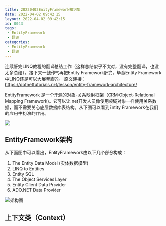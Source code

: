 ```yaml
---
title: 20220402EnityFramework知识集
date: 2022-04-02 09:42:15
layout: 2022-04-02 09:42:15
id: 0043
tags:
 - EntityFramework
 - 翻译
categories:
 - EntityFramework
 - 翻译
---
```

 
 连续肝完LINQ教程的翻译总结工作（这样总结似乎不太对，没有完整翻译，也没太多总结）。接下来一鼓作气再把Entity Framework肝完，毕竟Entity Framework中LINQ还是可以大展拳脚的。
 原文连接：https://dotnettutorials.net/lesson/entity-framework-architecture/


<!--more-->
EntityFramework 是一个开源的对象-关系映射框架（ORM:Object-Relational Mapping Framework)。它可以让.net开发人员像使用领域对象一样使用关系数据，而不需要关心底层数据库表结构。从下图可以看到Entity Framework在我们的应用中扮演的作用。
 
![](https://dotnettutorials.net/wp-content/uploads/2018/09/Where-Entity-Framework-used-in-our-application.png)


## EntityFramework架构
从下面图中可以看出，EntityFramework由以下几个部分构成：
1. The Entity Data Model (实体数据模型)
2. LINQ to Entities
3. Entity SQL
4. The Object Services Layer
5. Entity Client Data Provider
6. ADO.NET Data Provider

![架构图](https://dotnettutorials.net/wp-content/uploads/2018/09/Entity-Framework-Architecture.png)



## 上下文类（Context）
